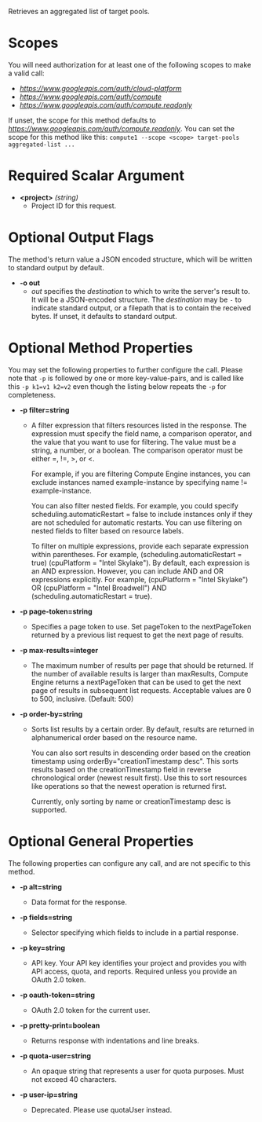 Retrieves an aggregated list of target pools.
# Scopes

You will need authorization for at least one of the following scopes to make a valid call:

* *https://www.googleapis.com/auth/cloud-platform*
* *https://www.googleapis.com/auth/compute*
* *https://www.googleapis.com/auth/compute.readonly*

If unset, the scope for this method defaults to *https://www.googleapis.com/auth/compute.readonly*.
You can set the scope for this method like this: `compute1 --scope <scope> target-pools aggregated-list ...`
# Required Scalar Argument
* **&lt;project&gt;** *(string)*
    - Project ID for this request.

# Optional Output Flags

The method's return value a JSON encoded structure, which will be written to standard output by default.

* **-o out**
    - *out* specifies the *destination* to which to write the server's result to.
      It will be a JSON-encoded structure.
      The *destination* may be `-` to indicate standard output, or a filepath that is to contain the received bytes.
      If unset, it defaults to standard output.
# Optional Method Properties

You may set the following properties to further configure the call. Please note that `-p` is followed by one 
or more key-value-pairs, and is called like this `-p k1=v1 k2=v2` even though the listing below repeats the
`-p` for completeness.

* **-p filter=string**
    - A filter expression that filters resources listed in the response. The expression must specify the field name, a comparison operator, and the value that you want to use for filtering. The value must be a string, a number, or a boolean. The comparison operator must be either =, !=, &gt;, or &lt;.
        
        For example, if you are filtering Compute Engine instances, you can exclude instances named example-instance by specifying name != example-instance.
        
        You can also filter nested fields. For example, you could specify scheduling.automaticRestart = false to include instances only if they are not scheduled for automatic restarts. You can use filtering on nested fields to filter based on resource labels.
        
        To filter on multiple expressions, provide each separate expression within parentheses. For example, (scheduling.automaticRestart = true) (cpuPlatform = &#34;Intel Skylake&#34;). By default, each expression is an AND expression. However, you can include AND and OR expressions explicitly. For example, (cpuPlatform = &#34;Intel Skylake&#34;) OR (cpuPlatform = &#34;Intel Broadwell&#34;) AND (scheduling.automaticRestart = true).

* **-p page-token=string**
    - Specifies a page token to use. Set pageToken to the nextPageToken returned by a previous list request to get the next page of results.

* **-p max-results=integer**
    - The maximum number of results per page that should be returned. If the number of available results is larger than maxResults, Compute Engine returns a nextPageToken that can be used to get the next page of results in subsequent list requests. Acceptable values are 0 to 500, inclusive. (Default: 500)

* **-p order-by=string**
    - Sorts list results by a certain order. By default, results are returned in alphanumerical order based on the resource name.
        
        You can also sort results in descending order based on the creation timestamp using orderBy=&#34;creationTimestamp desc&#34;. This sorts results based on the creationTimestamp field in reverse chronological order (newest result first). Use this to sort resources like operations so that the newest operation is returned first.
        
        Currently, only sorting by name or creationTimestamp desc is supported.

# Optional General Properties

The following properties can configure any call, and are not specific to this method.

* **-p alt=string**
    - Data format for the response.

* **-p fields=string**
    - Selector specifying which fields to include in a partial response.

* **-p key=string**
    - API key. Your API key identifies your project and provides you with API access, quota, and reports. Required unless you provide an OAuth 2.0 token.

* **-p oauth-token=string**
    - OAuth 2.0 token for the current user.

* **-p pretty-print=boolean**
    - Returns response with indentations and line breaks.

* **-p quota-user=string**
    - An opaque string that represents a user for quota purposes. Must not exceed 40 characters.

* **-p user-ip=string**
    - Deprecated. Please use quotaUser instead.
